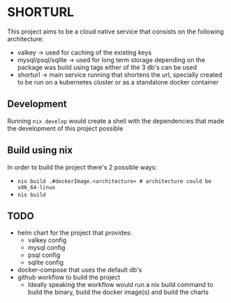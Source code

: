 # SHORTURL

This project aims to be a cloud native service that consists on the following architecture:
* valkey -> used for caching of the existing keys
* mysql/psql/sqlite -> used for long term storage depending on the package was build using tags either of the 3 db's can be used
* shorturl -> main service running that shortens the url, specially created to be run on a kubernetes cluster or as a standalone docker container

## Development
Running `nix develop` would create a shell with the dependencies that made the development of this project possible

## Build using nix
In order to build the project there's 2 possible ways:
* `nix build .#dockerImage.<architecture> # architecture could be x86_64-linux`
* `nix build`

## TODO
* helm chart for the project that provides:
    * valkey config
    * mysql config
    * psql config
    * sqlite config
* docker-compose that uses the default db's 
* github workflow to build the project
    * Ideally speaking the workflow would run a nix build command to build the binary, build the docker image(s) and build the charts
